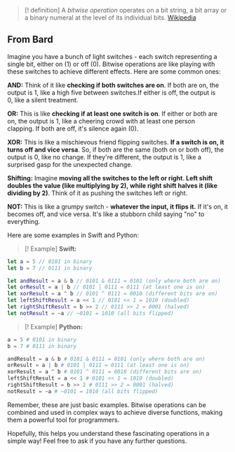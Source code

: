 > [! definition]
> A _bitwise operation_ operates on a bit string, a bit array or a binary numeral at the level of its individual bits. [Wikipedia](https://en.wikipedia.org/wiki/Bitwise_operation)

## From Bard

Imagine you have a bunch of light switches - each switch representing a single bit, either on (1) or off (0). Bitwise operations are like playing with these switches to achieve different effects. Here are some common ones:

**AND:** Think of it like **checking if both switches are on**. If both are on, the output is 1, like a high five between switches.If either is off, the output is 0, like a silent treatment.

**OR:** This is like **checking if at least one switch is on**. If either or both are on, the output is 1, like a cheering crowd with at least one person clapping. If both are off, it's silence again (0).

**XOR:** This is like a mischievous friend flipping switches. **If a switch is on, it turns off and vice versa**. So, if both are the same (both on or both off), the output is 0, like no change. If they're different, the output is 1, like a surprised gasp for the unexpected change.

**Shifting:** Imagine **moving all the switches to the left or right**. **Left shift doubles the value (like multiplying by 2), while right shift halves it (like dividing by 2)**. Think of it as pushing the switches left or right.

**NOT:** This is like a grumpy switch - **whatever the input, it flips it.** If it's on, it becomes off, and vice versa. It's like a stubborn child saying "no" to everything.

Here are some examples in Swift and Python:

> [! Example] **Swift:**

```swift
let a = 5 // 0101 in binary
let b = 7 // 0111 in binary

let andResult = a & b // 0101 & 0111 = 0101 (only where both are on)
let orResult = a | b // 0101 | 0111 = 0111 (at least one is on)
let xorResult = a ^ b // 0101 ^ 0111 = 0010 (different bits are on)
let leftShiftResult = a << 1 // 0101 << 1 = 1010 (doubled)
let rightShiftResult = b >> 2 // 0111 >> 2 = 0001 (halved)
let notResult = ~a // ~0101 = 1010 (all bits flipped)
```

> [! Example] **Python:**

```python
a = 5 # 0101 in binary
b = 7 # 0111 in binary

andResult = a & b # 0101 & 0111 = 0101 (only where both are on)
orResult = a | b # 0101 | 0111 = 0111 (at least one is on)
xorResult = a ^ b # 0101 ^ 0111 = 0010 (different bits are on)
leftShiftResult = a << 1 # 0101 << 1 = 1010 (doubled)
rightShiftResult = b >> 2 # 0111 >> 2 = 0001 (halved)
notResult = ~a # ~0101 = 1010 (all bits flipped)
```

Remember, these are just basic examples. Bitwise operations can be combined and used in complex ways to achieve diverse functions, making them a powerful tool for programmers.

Hopefully, this helps you understand these fascinating operations in a simple way! Feel free to ask if you have any further questions.